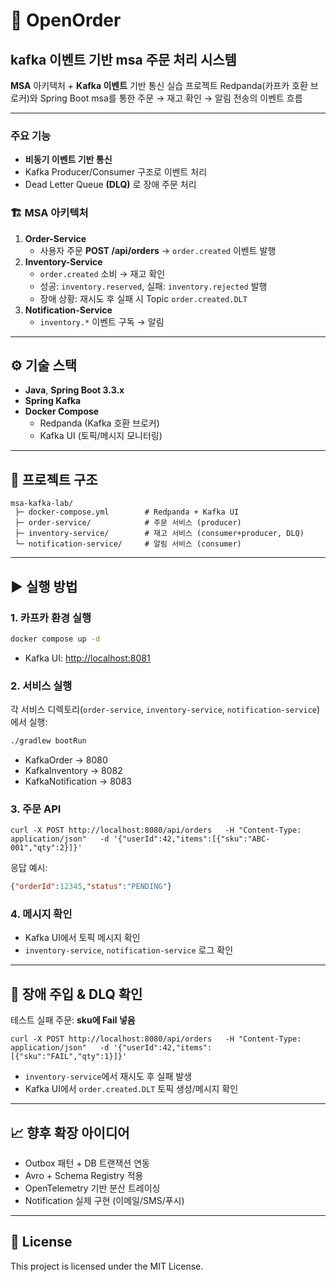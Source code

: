 # 📑 OpenOrder
## kafka 이벤트 기반 msa 주문 처리 시스템


**MSA** 아키텍처 + **Kafka 이벤트** 기반 통신 실습 프로젝트
Redpanda(카프카 호환 브로커)와 Spring Boot msa를 통한
주문 → 재고 확인 → 알림 전송의 이벤트 흐름  

---

### 주요 기능
- **비동기 이벤트 기반 통신**
- Kafka Producer/Consumer 구조로 이벤트 처리
- Dead Letter Queue **(DLQ)** 로 장애 주문 처리

### 🏗️ MSA 아키텍처
1. **Order-Service**  
   - 사용자 주문 **POST /api/orders** → `order.created` 이벤트 발행  
2. **Inventory-Service**  
   - `order.created` 소비 → 재고 확인  
   - 성공: `inventory.reserved`, 실패: `inventory.rejected` 발행  
   - 장애 상황: 재시도 후 실패 시 Topic `order.created.DLT`    
3. **Notification-Service**  
   - `inventory.*` 이벤트 구독 → 알림

---

## ⚙️ 기술 스택

- **Java**, **Spring Boot 3.3.x**
- **Spring Kafka**
- **Docker Compose**
  - Redpanda (Kafka 호환 브로커)
  - Kafka UI (토픽/메시지 모니터링)

---

## 📂 프로젝트 구조

```
msa-kafka-lab/
 ├─ docker-compose.yml        # Redpanda + Kafka UI
 ├─ order-service/            # 주문 서비스 (producer)
 ├─ inventory-service/        # 재고 서비스 (consumer+producer, DLQ)
 └─ notification-service/     # 알림 서비스 (consumer)
```

---

## ▶️ 실행 방법

### 1. 카프카 환경 실행
```cmd
docker compose up -d
```
- Kafka UI: [http://localhost:8081](http://localhost:8081) 

### 2. 서비스 실행
각 서비스 디렉토리(`order-service`, `inventory-service`, `notification-service`)에서 실행:
```bash
./gradlew bootRun
```
- KafkaOrder → 8080  
- KafkaInventory → 8082  
- KafkaNotification → 8083  

### 3. 주문 API
```
curl -X POST http://localhost:8080/api/orders   -H "Content-Type: application/json"   -d '{"userId":42,"items":[{"sku":"ABC-001","qty":2}]}'
```

응답 예시:
```json
{"orderId":12345,"status":"PENDING"}
```

### 4. 메시지 확인
- Kafka UI에서 토픽 메시지 확인  
- `inventory-service`, `notification-service` 로그 확인  

---

## 🧪 장애 주입 & DLQ 확인

테스트 실패 주문: **sku에 Fail 넣음**
```
curl -X POST http://localhost:8080/api/orders   -H "Content-Type: application/json"   -d '{"userId":42,"items":[{"sku":"FAIL","qty":1}]}'
```

- `inventory-service`에서 재시도 후 실패 발생  
- Kafka UI에서 `order.created.DLT` 토픽 생성/메시지 확인  

---


## 📈 향후 확장 아이디어

- Outbox 패턴 + DB 트랜잭션 연동  
- Avro + Schema Registry 적용  
- OpenTelemetry 기반 분산 트레이싱  
- Notification 실제 구현 (이메일/SMS/푸시)

---

## 📝 License
This project is licensed under the MIT License.
